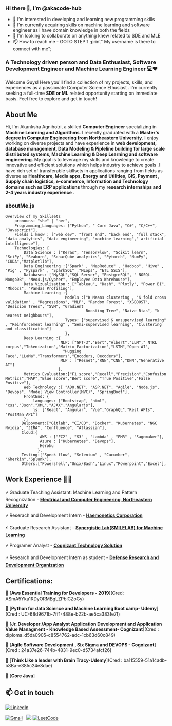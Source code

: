 ### Hi there 👋, I’m @akacode-hub
- 👀 I’m interested in developing and learning new programming skills 
- 🌱 I’m currently acquiring skills on machine learning and software engineer as i have domain knowledge in both the fields 
- 💞️ I’m looking to collaborate on anything knew related to SDE and MLE 
- 📫 How to reach me - GOTO STEP 1 ;print" My username is there to connect with me";

<!---
akacode-hub/akacode-hub is a ✨ special ✨ repository because its `README.md` (this file) appears on your GitHub profile.
You can click the Preview link to take a look at your changes.
--->

<!-- section - intro -->  
### A Technology driven person and Data Enthusiast, Software Development Engineer and Machine Learning Engineer 💻❤️
Welcome Guys! Here you'll find a collection of my projects, skills, and experiences as a passionate Computer Science Ethusiast . I'm currently seeking a full-time **SDE or ML** related opportunity starting on immediate basis. Feel free to explore and get in touch!

## About Me
Hi, I'm Akanksha Agnihotri, a skilled **Computer Engineer** specializing in **Machine Learning and Algorithms**. I recently graduated with a **Master's degree in Computer Engineering from Northeastern University**. I enjoy working on diverse projects and have experience in **web development, database management, Data Modeling & Pipleline building for large scale distributed systems, Machine Learning & Deep Learning and software engineering**. My goal is to leverage my skills and knowledge to create innovative and efficient solutions which helps industry to achieve goals .I have rich set of transferable skillsets  in applications ranging from fields as diverse as **Healthcare, Media apps, Energy and Utilities, GIS, Payment , Supply chain logistics, e-commerce,  Information and Technology domains such as ERP applications** through my **research internships and 2-4 years industry experience** .

### aboutMe.js
```
Overview of my Skillsets 
    pronouns: "she" | "her",
    Programming_Languages: ["Python", " Core Java", "C#", "C/C++", "Javascript"],
    Fields i know : ["web dev", "front end", "back end", "full stack", "data analytics", "data engineering", "machine learning"," artificial intelligence"],
    Technologies: {
        Data Science : ["Keras", "TensorFlow", "Scikit learn", "SciPy", "Seaborn", "SonarQube analytics", "Pytorch", "NumPy", "CUDA","Matplotlib"],
        Data Engineering :["Spark" , "MapReduce" , "Hadoop", "Hive" , "Pig" , "Pyspark" , "SparkSQL" ,"MLops", "ETL SSIS"],
        Databases: ["MySQL","SQL Server", "PostgreSQL", " NOSQL-MongoDB", "Neo4.js/Cypher", "Employee Data Warehouse"],
        Data Vizualisation : ["Tableau", "Dash", "Plotly", "Power BI", "Mkdocs", "Pandas Profiling"],
        Machine Learning :{
                          Models :["K Means clustering , "K fold cross validation" , "Regressions", "MLP", "Random Forest", "XGBOOST", "Desicion Trees", "SVM", "Gradient 
                                   Boosting Tree", "Naive Bias", "k nearest neighbours"],
                          Types: ["supervised & unsupervised learning" , "Reinforcement learning" , "Semi-supervised learning", "Clustering and classification"]
                          },
        Deep Learning :{
                        NLP: ["GPT-3","Bert","Albert","LLM"," NTKL corpus","Tokenization","Matrix Factorization","LSTM","Open AI",
                         "Hugging Face","LLaMa","Transformers","Encoders, Decoders"],
                        MLP : ["Resnet","RNN","CNN","DNN","Generative AI"]
                       },
        Metrics Evaluation:["F1 score","Recall","Precision","Confusion Metrics","MAP","Blue score","Bert score","True Positive","False Positive"],
        Web Technology :[ "ADO.NET", "ASP.NET", "Agile", "Node.js", "Devops", "Model View Controller(MVC)", "SpringBoot"],
        FrontEnd: {
            languages: ["Bootstrap", "html", "css","Json","XML","AJAX","Angularjs"],
            js: ["React", "Angular", "Vue","GraphQL","Rest APIs", "PostMan API"]
        },
       Delpoyment:["Gitlab", "CI/CD", "Docker", "Kubernetes", "NGC Nvidia", "JIRA", "Confluence", "Atlassian"],
       Cloud:{
               AWS : ["EC2" , "S3" , "Lambda" , "EMR" , "Sagemaker"],
               Azure : ["Kubernetes", "Devops"],
               Heroku
              },
       Testing:["Speck flow", "Selenium" , "Cucumber", "Gherkin","Splunk"],
       Others:["Powershell","Unix/Bash","Linux","Powerpoint","Excel"],
```

## Work Experience 👩‍💼
⚡️ Graduate Teaching Assistant: Machine Learning and Pattern Recognization - [**Electrical and Computer Engineering, Northeastern University**](https://ece.northeastern.edu/)

⚡️ Reserach and Development Intern - [**Haemonetics Corporation**](https://www.haemonetics.com/)

⚡️ Graduate Research Assistant - [**Synergistic Lab(SMILELAB) for Machine Learning**](https://web.northeastern.edu/smilelab/)

⚡️ Programer Analyst - [**Cognizant Technology Solution**](https://www.cognizant.com/us/en)

⚡️ Research and Development Intern as student - [**Defense Research and Development Organization**](https://www.drdo.gov.in/)

## Certifications:

🌱 [**Aws Essential Training for Developers - 2019**](Cred: ASmA5Yka1RDyORMBgLZPbiCZoGy)

🌱 [**Python for data Science and Machine Learning Boot camp- Udemy**](Cred : UC-68d9671b-7ff1-488e-b22b-ae5ca383fe7f)

🌱 [**Jr. Developer /App Analyst Application Development and Application Value Managment - Knowledge Based Assessment- Cognizant**](Cred : diploma_d5da0905-c8554762-adc-1cb63d60c849)

🌱 [**Agile Software Development , Six Sigma and DEVOPS - Cognizant**](Cred : 24a37e26-744b-4831-9ec0-d5734afcf26)

🌱 [**Think Like a leader with Brain Tracy-Udemy**](Cred : ba115559-51a14adb-b8Ba-e385c24e8dae)

🌱 [**Core Java**]

## 📫 Get in touch

<a href="https://www.linkedin.com/in/akankshaanupamagnihotri/"><img alt="LinkedIn" src="https://img.shields.io/badge/linkedin%20-%230077B5.svg?&style=flat&logo=linkedin&logoColor=white"/></a> &nbsp;

<a href="mailto:akanksha.agni18@gmail.com"><img alt="Gmail" src="https://img.shields.io/badge/Gmail-D14836?style=flat&logo=gmail&logoColor=white" /></a> &nbsp;
![](https://komarev.com/ghpvc/?username=akacode-hub&label=PROFILE+VIEWS)
[![LeetCode](https://img.shields.io/badge/dynamic/json?style=plastic&labelColor=black&color=%23ffa116&label=Solved&query=solvedOverTotal&url=https%3A%2F%2Fleetcode-badge.vercel.app%2Fapi%2Fusers%2Fashleymavericks&logo=leetcode&logoColor=yellow)](https://leetcode.com/minzey/)
